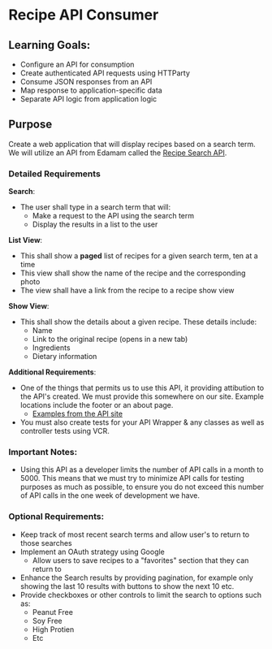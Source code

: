 # Recipe API Consumer

## Learning Goals:
- Configure an API for consumption
- Create authenticated API requests using HTTParty
- Consume JSON responses from an API
- Map response to application-specific data
- Separate API logic from application logic

## Purpose
Create a web application that will display recipes based on a search term. We will utilize an API from Edamam called the [Recipe Search API](https://developer.edamam.com/edamam-recipe-api).

### Detailed Requirements  
**Search**:  
- The user shall type in a search term that will:
  - Make a request to the API using the search term
  - Display the results in a list to the user
  
**List View**:  
- This shall show a **paged** list of recipes for a given search term, ten at a time
- This view shall show the name of the recipe and the corresponding photo
- The view shall have a link from the recipe to a recipe show view

**Show View**:  
- This shall show the details about a given recipe. These details include:
  - Name
  - Link to the original recipe (opens in a new tab)
  - Ingredients
  - Dietary information
  
**Additional Requirements**:  
- One of the things that permits us to use this API, it providing attibution to the API's created. We must provide this somewhere on our site. Example locations include the footer or an about page. 
  - [Examples from the API site](https://www.dropbox.com/sh/ss34tnh4kyfxkxu/AADNJ_pB7Ou8_MVrYxgM4aQYa?dl=0&preview=Attribution+examples.pdf)
-  You must also create tests for your API Wrapper & any classes as well as controller tests using VCR.  

### Important Notes:
- Using this API as a developer limits the number of API calls in a month to 5000. This means that we must try to minimize API calls for testing purposes as much as possible, to ensure you do not exceed this number of API calls in the one week of development we have.


### Optional Requirements:
- Keep track of most recent search terms and allow user's to return to those searches
- Implement an OAuth strategy using Google
  - Allow users to save recipes to a "favorites" section that they can return to
- Enhance the Search results by providing pagination, for example only showing the last 10 results with buttons to show the next 10 etc.
-  Provide checkboxes or other controls to limit the search to options such as:
	-  Peanut Free
	-  Soy Free
	-  High Protien
	-  Etc
 
